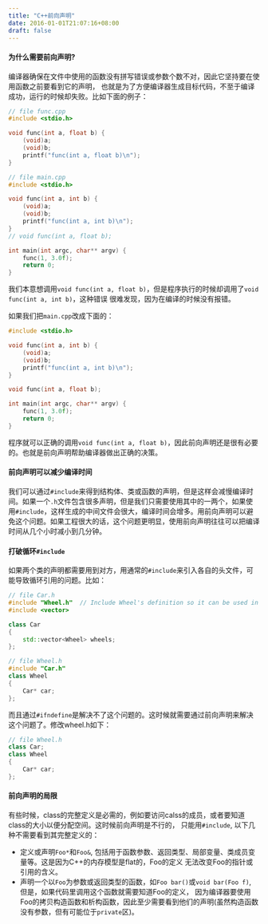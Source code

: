 ```yaml
---
title: "C++前向声明"
date: 2016-01-01T21:07:16+08:00
draft: false
---
```

#### 为什么需要前向声明?
编译器确保在文件中使用的函数没有拼写错误或参数个数不对，因此它坚持要在使用函数之前要看到它的声明，
也就是为了方便编译器生成目标代码，不至于编译成功，运行的时候却失败。比如下面的例子：

```cpp
// file func.cpp
#include <stdio.h>

void func(int a, float b) {
    (void)a;
    (void)b;
    printf("func(int a, float b)\n");
}
```

```cpp
// file main.cpp
#include <stdio.h>

void func(int a, int b) {
    (void)a;
    (void)b;
    printf("func(int a, int b)\n");
}
// void func(int a, float b);

int main(int argc, char** argv) {
    func(1, 3.0f);
    return 0;
}
```

我们本意想调用`void func(int a, float b)`，但是程序执行的时候却调用了`void func(int a, int b)`，这种错误
很难发现，因为在编译的时候没有报错。

如果我们把`main.cpp`改成下面的：

```cpp
#include <stdio.h>

void func(int a, int b) {
    (void)a;
    (void)b;
    printf("func(int a, int b)\n");
}

void func(int a, float b);

int main(int argc, char** argv) {
    func(1, 3.0f);
    return 0;
}
```

程序就可以正确的调用`void func(int a, float b)`，因此前向声明还是很有必要的。也就是前向声明帮助编译器做出正确的决策。

#### 前向声明可以减少编译时间
我们可以通过`#include`来得到结构体、类或函数的声明，但是这样会减慢编译时间。如果一个`.h`文件包含很多声明，但是我们只需要使用其中的一两个，如果使用`#include`，这样生成的中间文件会很大，编译时间会增多。用前向声明可以避免这个问题。如果工程很大的话，这个问题更明显，使用前向声明往往可以把编译时间从几个小时减小到几分钟。

#### 打破循环`#include`
如果两个类的声明都需要用到对方，用通常的`#include`来引入各自的头文件，可能导致循环引用的问题。比如：

```cpp
// file Car.h
#include "Wheel.h"  // Include Wheel's definition so it can be used in Car.
#include <vector>

class Car
{
    std::vector<Wheel> wheels;
};
```

```cpp
// file Wheel.h
#include "Car.h"
class Wheel
{
    Car* car;
};
```
而且通过`#ifndefine`是解决不了这个问题的。这时候就需要通过前向声明来解决这个问题了。修改wheel.h如下：

```cpp
// file Wheel.h
class Car;
class Wheel
{
    Car* car;
};
```

#### 前向声明的局限
有些时候，class的完整定义是必需的，例如要访问calss的成员，或者要知道class的大小以便分配空间。这时候前向声明是不行的，
只能用`#include`, 以下几种不需要看到其完整定义的：

- 定义或声明`Foo*`和`Foo&`, 包括用于函数参数、返回类型、局部变量、类成员变量等。这是因为C++的内存模型是flat的，Foo的定义
无法改变Foo的指针或引用的含义。
- 声明一个以`Foo`为参数或返回类型的函数，如`Foo bar()`或`void bar(Foo f)`, 但是，如果代码里调用这个函数就需要知道Foo的定义，
因为编译器要使用Foo的拷贝构造函数和析构函数，因此至少需要看到他们的声明(虽然构造函数没有参数，但有可能位于`private`区)。